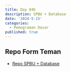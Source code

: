 ```yaml
---
title: Day 84b
description: SPBU + Database
date: '2024-5-15'
categories:
  - Pemograman Dasar
published: true
---
```


## Repo Form Teman

- [Repo SPBU + Database](https://github.com/razaq-himawan/PemogramanDasar/tree/main/SPBU%20Database)
